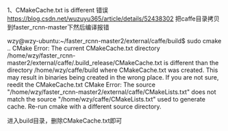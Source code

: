 1、CMakeCache.txt is different 错误
https://blog.csdn.net/wuzuyu365/article/details/52438302
把caffe目录拷贝到faster_rcnn-master下然后编译报错

wzy@wzy-ubuntu:~/faster_rcnn-master2/external/caffe/build$ sudo cmake .. 
CMake Error: The current CMakeCache.txt directory /home/wzy/faster_rcnn-master2/external/caffe/.build_release/CMakeCache.txt is different than the directory /home/wzy/caffe/build where CMakeCache.txt was created. This may result in binaries being created in the wrong place. If you are not sure, reedit the CMakeCache.txt
CMake Error: The source "/home/wzy/faster_rcnn-master2/external/caffe/CMakeLists.txt" does not match the source "/home/wzy/caffe/CMakeLists.txt" used to generate cache.  Re-run cmake with a different source directory.

进入build目录，删除CMakeCache.txt即可
